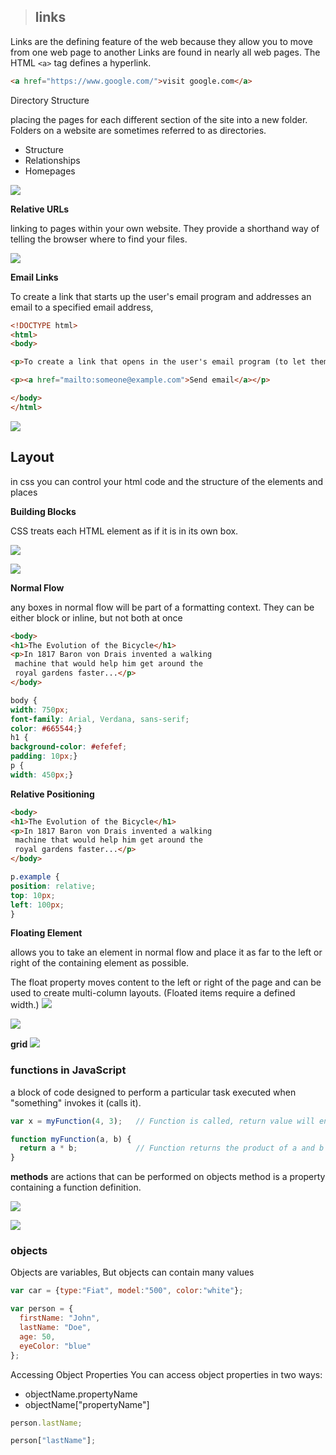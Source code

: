 > ## links
Links are the defining feature of the web
because they allow you to move from
one web page to another
Links are found in nearly all web pages.
The HTML `<a>` tag defines a hyperlink.

```html
<a href="https://www.google.com/">visit google.com</a>
```


Directory Structure

placing the
pages for each different section of the site into a new folder. Folders on a
website are sometimes referred to as directories.

* Structure
* Relationships
* Homepages

![](https://docs.jboss.org/jbossas/guides/installguide/r1/en/html/images/jboss_directory_structure.jpg)


**Relative URLs**

linking to pages within your own
website. They provide a shorthand way of telling the browser where to
find your files.

![](https://image.slidesharecdn.com/filestructure-150217095111-conversion-gate01/95/file-structure-3-638.jpg?cb=1424188441)



**Email Links**

To create a link that starts up
the user's email program and
addresses an email to a specified
email address, 


```html
<!DOCTYPE html>
<html>
<body>

<p>To create a link that opens in the user's email program (to let them send a new email), use mailto: inside the href attribute:</p>

<p><a href="mailto:someone@example.com">Send email</a></p>

</body>
</html>
```

![](https://i0.wp.com/digitalfortress.tech/wp-content/uploads/2018/05/mail-to.png?resize=672%2C377&ssl=1)


## Layout

in css you can control your html code and the structure of the elements and places

**Building Blocks**
  
  CSS treats each HTML element as if it is in its
own box. 

![](https://miro.medium.com/max/733/1*pBPPK_ZIS2KTRCvGVs2Q1g.png)


![](https://1.bp.blogspot.com/-byyR6UhzRlw/XqPR9QUH12I/AAAAAAAACf8/_h6ITaQ45h0dazPFuifNqe7OSMFNbZopgCLcBGAsYHQ/s1600/HTML%2Blayout.png)


**Normal Flow**

any boxes in normal flow will be part of a formatting context. They can be either block or inline, but not both at once

```html
<body>
<h1>The Evolution of the Bicycle</h1>
<p>In 1817 Baron von Drais invented a walking
 machine that would help him get around the
 royal gardens faster...</p>
</body>
```

```css
body {
width: 750px;
font-family: Arial, Verdana, sans-serif;
color: #665544;}
h1 {
background-color: #efefef;
padding: 10px;}
p {
width: 450px;}

```


**Relative Positioning**

```html
<body>
<h1>The Evolution of the Bicycle</h1>
<p>In 1817 Baron von Drais invented a walking
 machine that would help him get around the
 royal gardens faster...</p>
</body>

```

```css
p.example {
position: relative;
top: 10px;
left: 100px;
}
```

**Floating Element**

allows you
to take an element in normal
flow and place it as far to the
left or right of the containing
element as possible.

The float property moves content to the left or right
of the page and can be used to create multi-column
layouts. (Floated items require a defined width.)
![](https://css-tricks.com/wp-content/uploads/2021/02/web-text-wrap.png)

![](https://www.pagedmedia.org/wp-content/uploads/2018/04/article-figure-08-2.png)


**grid**
![](https://visme.co/blog/wp-content/uploads/2018/03/How-Grids-Can-Help-You-Create-Professional-Looking-Designs-Column-Grid-magazine-02.png)

### functions in JavaScript

a block of code designed to perform a particular task
executed when "something" invokes it (calls it).

```js
var x = myFunction(4, 3);   // Function is called, return value will end up in x

function myFunction(a, b) {
  return a * b;             // Function returns the product of a and b
}
```

**methods** are actions that can be performed on objects
method is a property containing a function definition.


![](https://i.ytimg.com/vi/mxlcjTB_i98/maxresdefault.jpg)

![](https://flaviocopes.com/javascript-functions/methods-this.png)



### objects

Objects are variables, But objects can contain many values

```js
var car = {type:"Fiat", model:"500", color:"white"};
```

```js
var person = {
  firstName: "John",
  lastName: "Doe",
  age: 50,
  eyeColor: "blue"
};
```
Accessing Object Properties
You can access object properties in two ways:
*  objectName.propertyName
*  objectName["propertyName"]



```js
person.lastName;
```

```js
person["lastName"];
```
